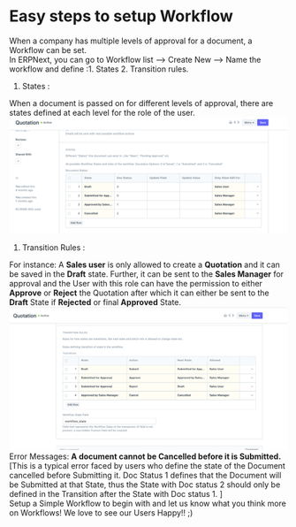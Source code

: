 
# Easy steps to setup Workflow


When a company has multiple levels of approval for a document, a Workflow can be set.   
In ERPNext, you can go to Workflow list --> Create New --> Name the workflow and define :1. States
2. Transition rules.

  
1. States :

When a document is passed on for different levels of approval, there are states defined at each level for the role of the user.   
![](/files/Y3TzzU2.png)  
  
1. Transition Rules :

For instance: A **Sales user** is only allowed to create a **Quotation** and it can be saved in the **Draft** state. Further, it can be sent to the **Sales Manager** for approval and the User with this role can have the permission to either **Approve** or **Reject** the Quotation after which it can either be sent to the **Draft** State if **Rejected** or final **Approved** State.   
![](/files/xJUtkGy.png)  
Error Messages: **A document cannot be Cancelled before it is Submitted.**   
[This is a typical error faced by users who define the state of the Document cancelled before Submitting it. Doc Status 1 defines that the Document will be Submitted at that State, thus the State with Doc status 2 should only be defined in the Transition after the State with Doc status 1. ]  
Setup a Simple Workflow to begin with and let us know what you think more on Workflows! We love to see our Users Happy!! ;)   
  

